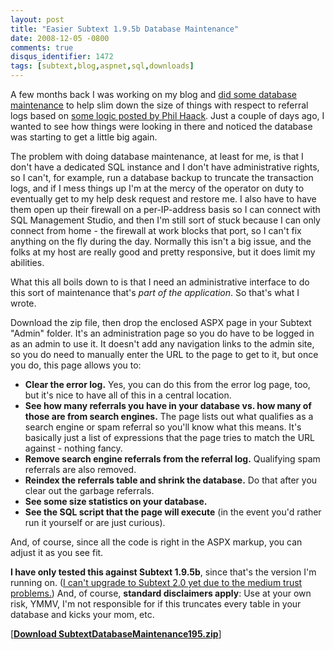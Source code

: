 ```yaml
---
layout: post
title: "Easier Subtext 1.9.5b Database Maintenance"
date: 2008-12-05 -0800
comments: true
disqus_identifier: 1472
tags: [subtext,blog,aspnet,sql,downloads]
---
```

A few months back I was working on my blog and [did some database
maintenance](/archive/2008/08/18/slimming-down-your-subtext-database.aspx)
to help slim down the size of things with respect to referral logs based
on [some logic posted by Phil
Haack](http://haacked.com/archive/2006/02/06/databasemaintenanceofyourblog.aspx).
Just a couple of days ago, I wanted to see how things were looking in
there and noticed the database was starting to get a little big again.

The problem with doing database maintenance, at least for me, is that I
don't have a dedicated SQL instance and I don't have administrative
rights, so I can't, for example, run a database backup to truncate the
transaction logs, and if I mess things up I'm at the mercy of the
operator on duty to eventually get to my help desk request and restore
me. I also have to have them open up their firewall on a per-IP-address
basis so I can connect with SQL Management Studio, and then I'm still
sort of stuck because I can only connect from home - the firewall at
work blocks that port, so I can't fix anything on the fly during the
day. Normally this isn't a big issue, and the folks at my host are
really good and pretty responsive, but it does limit my abilities.

What this all boils down to is that I need an administrative interface
to do this sort of maintenance that's *part of the application*. So
that's what I wrote.

Download the zip file, then drop the enclosed ASPX page in your Subtext
"Admin" folder. It's an administration page so you do have to be logged
in as an admin to use it. It doesn't add any navigation links to the
admin site, so you do need to manually enter the URL to the page to get
to it, but once you do, this page allows you to:

-   **Clear the error log.** Yes, you can do this from the error log
    page, too, but it's nice to have all of this in a central location.
-   **See how many referrals you have in your database vs. how many of
    those are from search engines.** The page lists out what qualifies
    as a search engine or spam referral so you'll know what this means.
    It's basically just a list of expressions that the page tries to
    match the URL against - nothing fancy.
-   **Remove search engine referrals from the referral log.** Qualifying
    spam referrals are also removed.
-   **Reindex the referrals table and shrink the database.** Do that
    after you clear out the garbage referrals.
-   **See some size statistics on your database.**
-   **See the SQL script that the page will execute** (in the event
    you'd rather run it yourself or are just curious).

And, of course, since all the code is right in the ASPX markup, you can
adjust it as you see fit.

**I have only tested this against Subtext 1.9.5b**, since that's the
version I'm running on. ([I can't upgrade to Subtext 2.0 yet due to the
medium trust
problems.](/archive/2008/08/16/failed-to-upgrade-to-subtext-2.0.aspx))
And, of course, **standard disclaimers apply**: Use at your own risk,
YMMV, I'm not responsible for if this truncates every table in your
database and kicks your mom, etc.

[[**Download
SubtextDatabaseMaintenance195.zip**](https://onedrive.live.com/redir?resid=C2CB832A5EC9B707!45427&authkey=!AKusTJz7oa2xhu0&ithint=file%2czip)]

